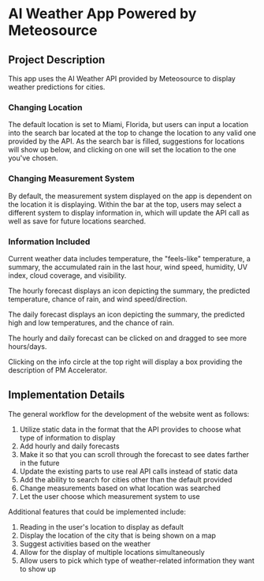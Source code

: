 # AI Weather App Powered by Meteosource

## Project Description
This app uses the AI Weather API provided by Meteosource to display weather predictions for cities.

### Changing Location
The default location is set to Miami, Florida, but users can input a location into the search bar located at the top to change the location
to any valid one provided by the API. As the search bar is filled, suggestions for locations will show up below, and clicking on one will set the location to the one you've chosen.

### Changing Measurement System
By default, the measurement system displayed on the app is dependent on the location it is displaying. Within the bar at the top, users may select a different system to display information in, which will update the API call as well as save for future locations searched.

### Information Included
Current weather data includes temperature, the "feels-like" temperature, a summary, the accumulated rain in the last hour, wind speed, humidity, UV index, cloud coverage, and visibility.

The hourly forecast displays an icon depicting the summary, the predicted temperature, chance of rain, and wind speed/direction.

The daily forecast displays an icon depicting the summary, the predicted high and low temperatures, and the chance of rain.

The hourly and daily forecast can be clicked on and dragged to see more hours/days.

Clicking on the info circle at the top right will display a box providing the description of PM Accelerator.

## Implementation Details
The general workflow for the development of the website went as follows:
1. Utilize static data in the format that the API provides to choose what type of information to display
2. Add hourly and daily forecasts
3. Make it so that you can scroll through the forecast to see dates farther in the future
4. Update the existing parts to use real API calls instead of static data
5. Add the ability to search for cities other than the default provided
6. Change measurements based on what location was searched
7. Let the user choose which measurement system to use

Additional features that could be implemented include:
1. Reading in the user's location to display as default
2. Display the location of the city that is being shown on a map
3. Suggest activities based on the weather
4. Allow for the display of multiple locations simultaneously
5. Allow users to pick which type of weather-related information they want to show up